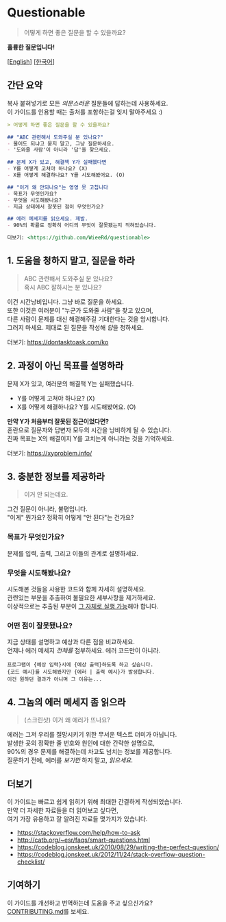 # Questionable

> 어떻게 하면 좋은 질문을 할 수 있을까요?

**훌륭한 질문입니다!**

[[English](https://github.com/WieeRd/questionable)]
[[한국어](/i18n/ko.md)]

## 간단 요약

복사 붙혀넣기로 모든 *의문스러운* 질문들에 답하는데 사용하세요.  
이 가이드를 인용할 때는 출처를 포함하는걸 잊지 말아주세요 :)

```markdown
> 어떻게 하면 좋은 질문을 할 수 있을까요?

## "ABC 관련해서 도와주실 분 있나요?"
- 물어도 되냐고 묻지 말고, 그냥 질문하세요.
- '도와줄 사람'이 아니라 '답'을 찾으세요.

## 문제 X가 있고, 해결책 Y가 실패했다면
- Y를 어떻게 고쳐야 하나요? (X)
- X를 어떻게 해결하나요? Y를 시도해봤어요. (O)

## "이거 왜 안되나요"는 영영 못 고칩니다
- 목표가 무엇인가요?
- 무엇을 시도해봤나요?
- 지금 상태에서 잘못된 점이 무엇인가요?

## 에러 메세지를 읽으세요. 제발.
- 90%의 확률로 정확히 어디의 무엇이 잘못됐는지 적혀있습니다.

더보기: <https://github.com/WieeRd/questionable>
```

## 1. 도움을 청하지 말고, 질문을 하라

> ABC 관련해서 도와주실 분 있나요?  
> 혹시 ABC 잘하시는 분 있나요?

이건 시간낭비입니다. 그냥 바로 질문을 하세요.  
또한 이것은 여러분이 "누군가 도와줄 사람"을 찾고 있으며,  
다른 사람이 문제를 대신 해결해주길 기대한다는 것을 암시합니다.  
그러지 마세요. 제대로 된 질문을 작성해 *답*을 청하세요.

더보기: <https://dontasktoask.com/ko>

## 2. 과정이 아닌 목표를 설명하라

문제 X가 있고, 여러분의 해결책 Y는 실패했습니다.

- Y를 어떻게 고쳐야 하나요? (X)
- X를 어떻게 해결하나요? Y를 시도해봤어요. (O)

**만약 Y가 처음부터 잘못된 접근이었다면?**  
혼란으로 질문자와 답변자 모두의 시간을 낭비하게 될 수 있습니다.  
진짜 목표는 X의 해결이지 Y를 고치는게 아니라는 것을 기억하세요.

더보기: <https://xyproblem.info/>

## 3. 충분한 정보를 제공하라

> 이거 안 되는데요.

그건 질문이 아니라, 불평입니다.  
"이게" 뭔가요? 정확히 어떻게 "안 된다"는 건가요?

### 목표가 무엇인가요?

문제를 입력, 출력, 그리고 이들의 관계로 설명하세요.

### 무엇을 시도해봤나요?

시도해본 것들을 사용한 코드와 함께 자세히 설명하세요.  
관련있는 부분을 추출하여 불필요한 세부사항을 제거하세요.  
이상적으로는 추출된 부분이 [그 자체로 실행 가능][MRE]해야 합니다.

[MRE]: https://stackoverflow.com/help/minimal-reproducible-example

### 어떤 점이 잘못됐나요?

지금 상태를 설명하고 예상과 다른 점을 비교하세요.  
언제나 에러 메세지 *전체를* 첨부하세요. 에러 코드만이 아니라.

```text
프로그램이 {예상 입력}시에 {예상 출력}하도록 하고 싶습니다.
{코드 예시}를 시도해봤지만 {에러 | 출력 예시}가 발생합니다.
이건 원하던 결과가 아니며 그 이유는...
```

## 4. 그놈의 에러 메세지 좀 읽으라

> (스크린샷) 이거 왜 에러가 뜨나요?

에러는 그저 우리를 절망시키기 위한 무서운 텍스트 더미가 아닙니다.  
발생한 곳의 정확한 줄 번호와 원인에 대한 간략한 설명으로,  
90%의 경우 문제를 해결하는데 차고도 넘치는 정보를 제공합니다.  
질문하기 전에, 에러를 *보기만* 하지 말고, *읽으세요*.

## 더보기

이 가이드는 빠르고 쉽게 읽히기 위해 최대한 간결하게 작성되었습니다.  
만약 더 자세한 자료들을 더 읽어보고 싶다면,  
여기 가장 유용하고 잘 알려진 자료들 몇가지가 있습니다.

- <https://stackoverflow.com/help/how-to-ask>
- <http://catb.org/~esr/faqs/smart-questions.html>
- <https://codeblog.jonskeet.uk/2010/08/29/writing-the-perfect-question/>
- <https://codeblog.jonskeet.uk/2012/11/24/stack-overflow-question-checklist/>

## 기여하기

이 가이드를 개선하고 번역하는데 도움을 주고 싶으신가요?  
[CONTRIBUTING.md](/CONTRIBUTING.md)를 보세요.
